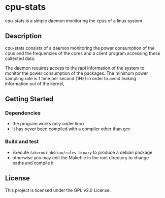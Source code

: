 # cpu-stats

cpu-stats is a simple daemon monitoring the cpus of a linux system

## Description

cpu-stats consists of a daemon monitoring the power consumption of the
cpus and the frequencies of the cores and a client program accessing
these collected data.

The daemon requires access to the rapl information of the system to
monitor the power consumption of the packages. The minimum power
sampling rate is 1 time per second (1Hz) in order to avoid leaking
information out of the kernel, 

## Getting Started

### Dependencies
- the program works only under linux
- it has never been compiled with a compiler other than gcc

### Build and test

- Execute `fakeroot debian/rules binary` to produce a debian package 
- otherwise you may edit the Makefile in the root directory to change
  paths and compile it

## License

This project is licensed under the GPL v2.0 License.

